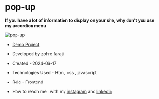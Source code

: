 # pop-up

**If you have a lot of information to display on your site, why don't you use my accordion menu**

![pop-up](https://github.com/zohreFaraji/pop-up030328/assets/165832749/f9008249-fa04-4537-bb3b-2ec92937174d)

- [Demo Project](https://zohrefaraji.github.io/pop-up030328/)

- Developed by zohre faraji

- Created - 2024-06-17

- Technologies Used - Html,  css , javascript

- Role - Frontend

- How to reach me : with my [instagram](https://www.instagram.com/zohrefaraji212/) and [linkedin](https://www.linkedin.com/in/zohre-faraji-41822315a/)
